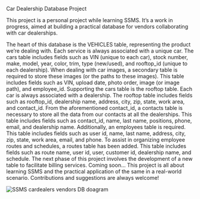 
Car Dealership Database Project

This project is a personal project while learning SSMS. It’s a work in progress, aimed at building a practical database for vendors collaborating with car dealerships. 

The heart of this database is the VEHICLES table, representing the product we’re dealing with. Each service is always associated with a unique car. The cars table includes fields such as VIN (unique to each car), stock number, make, model, year, color, trim, type (new/used), and rooftop_id (unique to each dealership).
When dealing with car images, a secondary table is required to store these images (or the paths to these images). This table includes fields such as VIN, upload date, photo order, image (or image path), and employee_id.
Supporting the cars table is the rooftop table. Each car is always associated with a dealership. The rooftop table includes fields such as rooftop_id, dealership name, address, city, zip, state, work area, and contact_id.
From the aforementioned contact_id, a contacts table is necessary to store all the data from our contacts at all the dealerships. This table includes fields such as contact_id, name, last name, positions, phone, email, and dealership name.
Additionally, an employees table is required. This table includes fields such as user id, name, last name, address, city, zip, state, work area, email, and phone.
To assist in organizing employee routes and schedules, a routes table has been added. This table includes fields such as route name, user id, user, customer id, dealership name, and schedule.
The next phase of this project involves the development of a new table to facilitate billing services. Coming soon…
This project is all about learning SSMS and the practical application of the same in a real-world scenario. Contributions and suggestions are always welcome!

![SSMS cardealers vendors DB doagram](https://github.com/stv99/car_dealers_vendors/assets/164451966/09cc39da-6e61-45e9-a670-5781dfa57d8b)
